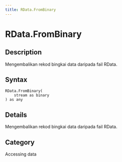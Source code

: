 ```yaml
---
title: RData.FromBinary
---
```


# RData.FromBinary


## Description

Mengembalikan rekod bingkai data daripada fail RData.


## Syntax

```powerquery
RData.FromBinary(
    stream as binary
) as any
```


## Details

Mengembalikan rekod bingkai data daripada fail RData.



## Category
Accessing data

